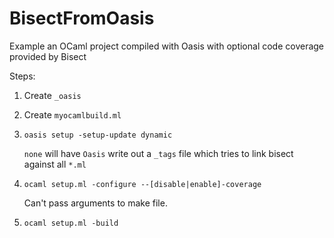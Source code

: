 # BisectFromOasis
Example an OCaml project compiled with Oasis with optional code coverage provided by Bisect

Steps:

  1. Create `_oasis`  
  2. Create `myocamlbuild.ml`
  3. `oasis setup -setup-update dynamic`
     
     `none` will have `Oasis` write out a `_tags` file which tries to link bisect against all `*.ml`
  4. `ocaml setup.ml -configure --[disable|enable]-coverage`

     Can't pass arguments to make file.
  5. `ocaml setup.ml -build`
